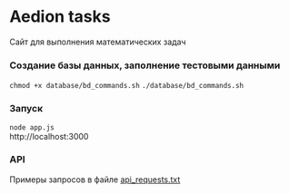 # Aedion tasks

Сайт для выполнения математических задач

### Создание базы данных, заполнение тестовыми данными

`chmod +x database/bd_commands.sh`
`./database/bd_commands.sh`

### Запуск

`node app.js` \
http://localhost:3000

### API

Примеры запросов в файле [api_requests.txt](api_requests.MD)
